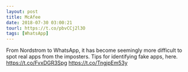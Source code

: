 ```yaml
---
layout: post
title: McAfee
date: 2018-07-30 03:00:21
tourl: https://t.co/pbvCCj2l3O
tags: [WhatsApp]
---
```

From Nordstrom to WhatsApp, it has become seemingly more difficult to spot real apps from the imposters. Tips for identifying fake apps, here. https://t.co/FvxDGR3Spg https://t.co/TngjpEm53y